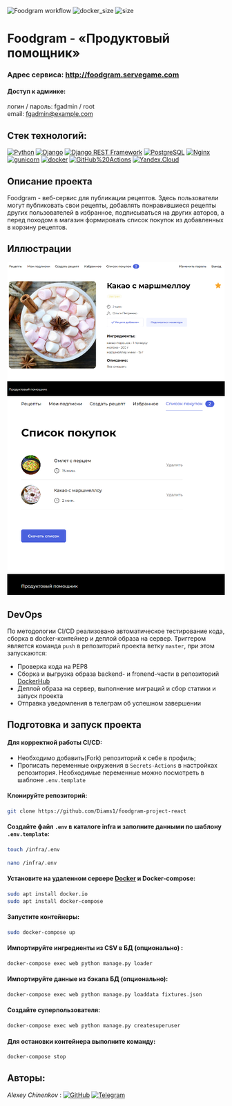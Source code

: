 ![Foodgram workflow](https://github.com/Diams1/foodgram-project-react/actions/workflows/foodgram_workflow.yml/badge.svg)
![docker_size](https://img.shields.io/docker/image-size/384134/foodgram_backend?label=Backend%20image%20size&style=flat)
![size](https://img.shields.io/github/repo-size/Diams1/foodgram-project-react?style=flat)

# Foodgram - «Продуктовый помощник»
### Адрес сервиса: http://foodgram.servegame.com
#### Доступ к админке:
логин / пароль: fgadmin / root  
email: fgadmin@example.com

## Стек технологий:  
[![Python](https://img.shields.io/badge/-Python-464646?style=flat-square&logo=Python)](https://www.python.org/)
[![Django](https://img.shields.io/badge/-Django-464646?style=flat-square&logo=Django)](https://www.djangoproject.com/)
[![Django REST Framework](https://img.shields.io/badge/-Django%20REST%20Framework-464646?style=flat-square&logo=Django%20REST%20Framework)](https://www.django-rest-framework.org/)
[![PostgreSQL](https://img.shields.io/badge/-PostgreSQL-464646?style=flat-square&logo=PostgreSQL)](https://www.postgresql.org/)
[![Nginx](https://img.shields.io/badge/-NGINX-464646?style=flat-square&logo=NGINX)](https://nginx.org/ru/)
[![gunicorn](https://img.shields.io/badge/-gunicorn-464646?style=flat-square&logo=gunicorn)](https://gunicorn.org/)
[![docker](https://img.shields.io/badge/-Docker-464646?style=flat-square&logo=docker)](https://www.docker.com/)
[![GitHub%20Actions](https://img.shields.io/badge/-GitHub%20Actions-464646?style=flat-square&logo=GitHub%20actions)](https://github.com/features/actions)
[![Yandex.Cloud](https://img.shields.io/badge/-Yandex.Cloud-464646?style=flat-square&logo=Yandex.Cloud)](https://cloud.yandex.ru/)

## Описание проекта

Foodgram - веб-сервис для публикации рецептов. Здесь пользователи могут публиковать
свои рецепты, добавлять понравившиеся рецепты других пользователей в избранное,
подписываться на других авторов, а перед походом в магазин формировать список покупок
из добавленных в корзину рецептов.

## Иллюстрации
![Иллюстрация к проекту](https://github.com/Diams1/foodgram-project-react/blob/master/detail2.png)  
![Иллюстрация к проекту](https://github.com/Diams1/foodgram-project-react/blob/master/shopping_list2.png)

## DevOps
По методологии CI/CD реализовано автоматическое тестирование кода, сборка в docker-контейнер и деплой образа на сервер.
Триггером является команда ```push``` в репозиторий проекта  ветку ```master```, при этом запускаются:
* Проверка кода на PEP8
* Сборка и выгрузка образа backend- и fronend-части в репозиторий <a href='https://hub.docker.com/'> DockerHub</a>
* Деплой образа на сервер, выполнение миграций и сбор статики и запуск проекта
* Отправка уведомления в телеграм об успешном завершении


## Подготовка и запуск проекта

#### Для корректной работы CI/CD:
* Необходимо добавить(Fork) репозиторий к себе в профиль;
* Прописать переменные окружения в `Secrets-Actions` в настройках репозитория.
Необходимые переменные можно посмотреть в шаблоне `.env.template`

#### Клонируйте репозиторий:
```bash
git clone https://github.com/Diams1/foodgram-project-react
```
#### Создайте файл ```.env``` в каталоге infra и заполните данными по шаблону `.env.template`:
```bash
touch /infra/.env
```
```bash
nano /infra/.env
```

#### Установите на удаленном сервере <a href='https://docs.docker.com/get-docker/'> Docker</a> и Docker-compose:
```bash
sudo apt install docker.io
sudo apt install docker-compose
```
#### Запустите контейнеры:
```bash
sudo docker-compose up
```
#### Импортируйте ингредиенты из CSV в БД (опционально) :
```bash
docker-compose exec web python manage.py loader
```
#### Импортируйте данные из бэкапа БД (опционально):
```bash
docker-compose exec web python manage.py loaddata fixtures.json
```
#### Создайте суперпользователя:
```bash
docker-compose exec web python manage.py createsuperuser
```
#### Для остановки контейнера выполните команду:
```bash
docker-compose stop
```

## Авторы:
_Alexey Chinenkov_ :
[![GitHub](https://img.shields.io/badge/GitHub-100000?style=for-the-badge&logo=github&logoColor=white)](https://github.com/Diams1) 
[![Telegram](https://img.shields.io/badge/Telegram-2CA5E0?style=for-the-badge&logo=telegram&logoColor=white)](https://t.me/Diams)
